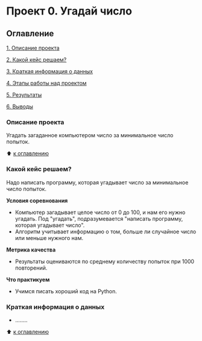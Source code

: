 # Проект 0. Угадай число

## Оглавление
[1. Описание проекта](https://github.com/beg191/sf_data_science/tree/main/project_0#описание-проекта)

[2. Какой кейс решаем?](https://github.com/beg191/sf_data_science/tree/main/project_0#какой-кейс-решаем)


[3. Краткая информация о данных](https://github.com/beg191/sf_data_science/tree/main/project_0#краткая-информация-о-данных)

[4. Этапы работы над проектом](______)

[5. Результаты](______)

[6. Выводы](______)


### Описание проекта
Угадать загаданное компьютером число за минимальное число попыток.

:arrow_up: [к оглавлению](https://github.com/beg191/sf_data_science/tree/main/project_0#оглавление)


### Какой кейс решаем?
Надо написать программу, которая угадывает число за минимальное число попыток.


**Условия соревнования**
- Компьютер загадывает целое число от 0 до 100, и нам его нужно угадать. Под "угадать", подразумевается "написать программу, которая угадывает число".
- Алгоритм учитывает информацию о том, больше ли случайное число или меньше нужного нам.


**Метрика качества**
- Результаты оцениваются по среднему количеству попыток при 1000 повторений.


**Что практикуем**
- Учимся писать хороший код на Python.


### Краткая информация о данных
- ........

:arrow_up: [к оглавлению](https://github.com/beg191/sf_data_science/tree/main/project_0#оглавление)
